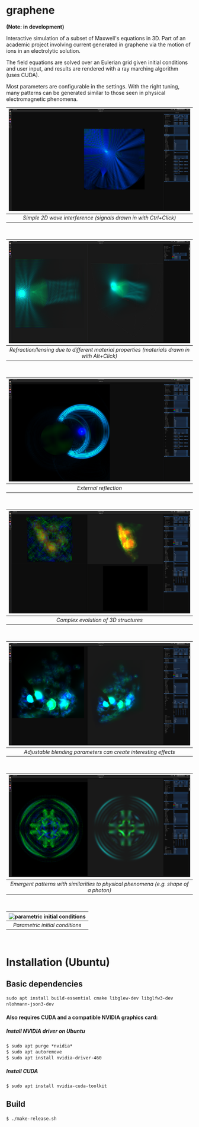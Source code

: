 # graphene

**(Note: in development)**

Interactive simulation of a subset of Maxwell's equations in 3D. Part of an academic project involving current generated in graphene via the motion of ions in an electrolytic solution.

The field equations are solved over an Eulerian grid given initial conditions and user input, and results are rendered with a ray marching algorithm (uses CUDA).

Most parameters are configurable in the settings. With the right tuning, many patterns can be generated similar to those seen in physical electromagnetic phenomena.

| ![simple 2D wave interference](https://raw.githubusercontent.com/skothr/graphene/main/images/maxwells-equations-materials7.png) | 
|:--:| 
| *Simple 2D wave interference (signals drawn in with Ctrl+Click)* |

&nbsp;
&nbsp;

| ![refraction due to different material properties](https://raw.githubusercontent.com/skothr/graphene/dev/images/convex-lens-3d-2.png) | 
|:--:| 
| *Refraction/lensing due to different material properties (materials drawn in with Alt+Click)* |

&nbsp;
&nbsp;

| ![external reflection](https://raw.githubusercontent.com/skothr/graphene/main/images/maxwells-equations-materials4.png) | 
|:--:| 
| *External reflection* |

&nbsp;
&nbsp;

| ![complex evolution of 3D structures](https://raw.githubusercontent.com/skothr/graphene/main/images/composite-render4.png) | 
|:--:| 
| *Complex evolution of 3D structures* |

&nbsp;
&nbsp;

| ![adjustable blending parameters for ray marching](https://raw.githubusercontent.com/skothr/graphene/main/images/composite-render6.png) | 
|:--:|
| *Adjustable blending parameters can create interesting effects* |

&nbsp;
&nbsp;

| ![emergent patterns similar to physical phenomena](https://raw.githubusercontent.com/skothr/graphene/main/images/vector-field-photon4.png) | 
|:--:|
| *Emergent patterns with similarities to physical phenomena (e.g. shape of a photon)* |

&nbsp;
&nbsp;

| ![parametric initial conditions](https://raw.githubusercontent.com/skothr/graphene/main/images/maxwells-equations-test1.png) | 
|:--:|
| *Parametric initial conditions* |

&nbsp;
&nbsp;


# Installation (Ubuntu)
## Basic dependencies
    sudo apt install build-essential cmake libglew-dev libglfw3-dev nlohmann-json3-dev
#### Also requires CUDA and a compatible NVIDIA graphics card:
##### Install NVIDIA driver on Ubuntu
    $ sudo apt purge *nvidia*
    $ sudo apt autoremove
    $ sudo apt install nvidia-driver-460
##### Install CUDA
    $ sudo apt install nvidia-cuda-toolkit

## Build
    $ ./make-release.sh
